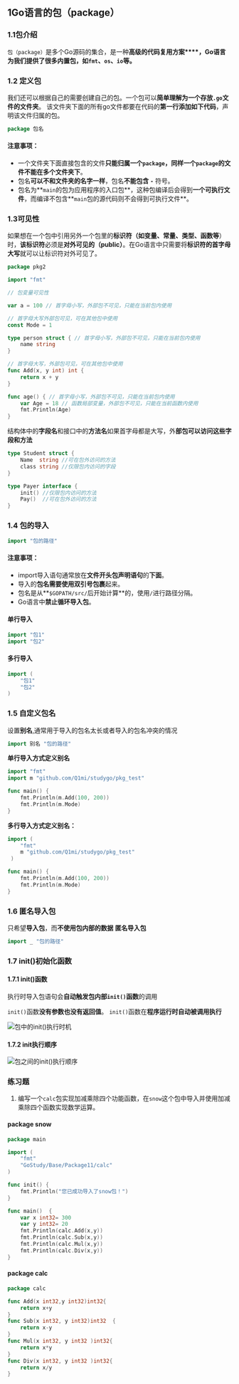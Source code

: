 ## 1Go语言的包（package）

### 1.1包介绍

`包（package）`是多个Go源码的集合，是一种**高级的代码复用方案****，Go语言为我们提供了很多内置包，如`fmt`、`os`、`io`等。**

### 1.2 定义包

我们还可以根据自己的需要创建自己的包。一个包可以**简单理解为一个存放`.go`文件的文件夹**。 该文件夹下面的所有go文件都要在代码的**第一行添加如下代码**，声明该文件归属的包。

```go
package 包名
```

#### 注意事项：

- 一个文件夹下面直接包含的文件**只能归属一个`package`，同样一个`package`的文件不能在多个文件夹下**。
- 包名**可以不和文件夹的名字一样**，包名**不能包含 `-`** 符号。
- 包名为**`main`的包为应用程序的入口包**，这种包编译后会得到**一个可执行文件**，而编译不包含**`main`包的源代码则不会得到可执行文件**。

### 1.3可见性

如果想在一个包中引用另外一个包里的**标识符（如变量、常量、类型、函数等**）时，**该标识符**必须是**对外可见的（public）**。在Go语言中只需要将**标识符的首字母大写**就可以让标识符对外可见了。

```go
package pkg2

import "fmt"

// 包变量可见性

var a = 100 // 首字母小写，外部包不可见，只能在当前包内使用

// 首字母大写外部包可见，可在其他包中使用
const Mode = 1

type person struct { // 首字母小写，外部包不可见，只能在当前包内使用
	name string
}

// 首字母大写，外部包可见，可在其他包中使用
func Add(x, y int) int {
	return x + y
}

func age() { // 首字母小写，外部包不可见，只能在当前包内使用
	var Age = 18 // 函数局部变量，外部包不可见，只能在当前函数内使用
	fmt.Println(Age)
}
```

结构体中的**字段名**和接口中的**方法名**如果首字母都是大写，外**部包可以访问这些字段和方法**

~~~go
type Student struct {
	Name  string //可在包外访问的方法
	class string //仅限包内访问的字段
}

type Payer interface {
	init() //仅限包内访问的方法
	Pay()  //可在包外访问的方法
}
~~~

### 1.4 包的导入

```go
import "包的路径"
```

#### 注意事项：

- import导入语句通常放在**文件开头包声明语句**的**下面**。
- 导入的**包名需要使用双引号包裹**起来。
- 包名是从**`$GOPATH/src/`后开始计算**的，使用`/`进行路径分隔。
- Go语言中**禁止循环导入包**。 

#### 单行导入

```go
import "包1"
import "包2"
```

#### 多行导入

```go
import (
    "包1"
    "包2"
)
```

### 1.5 自定义包名

设置**别名**,通常用于导入的包名太长或者导入的包名冲突的情况

```go
import 别名 "包的路径"
```

**单行导入方式定义别名**

```go
import "fmt"
import m "github.com/Q1mi/studygo/pkg_test"

func main() {
	fmt.Println(m.Add(100, 200))
	fmt.Println(m.Mode)
}
```

**多行导入方式定义别名：**

```go
import (
    "fmt"
    m "github.com/Q1mi/studygo/pkg_test"
 )

func main() {
	fmt.Println(m.Add(100, 200))
	fmt.Println(m.Mode)
}
```

### 1.6 匿名导入包

只希望**导入包**，而**不使用包内部的数据** **匿名导入包**

```go
import _ "包的路径"
```

### 1.7  init()初始化函数

#### 1.7.1 init()函数

执行时导入包语句会**自动触发包内部`init()`函数**的调用

`init()`函数**没有参数也没有返回值**。 `init()`函数在**程序运行时自动被调用执行**

![包中的init()执行时机](https://www.liwenzhou.com/images/Go/package/init01.png)

#### 1.7.2 init执行顺序

![包之间的init()执行顺序](https://www.liwenzhou.com/images/Go/package/init02.png)

### 练习题

1. 编写一个`calc`包实现加减乘除四个功能函数，在`snow`这个包中导入并使用加减乘除四个函数实现数学运算。

#### package snow

~~~go
package main

import (
	"fmt"
	"GoStudy/Base/Package11/calc"
)

func init() {
	fmt.Println("您已成功导入了snow包！")
}

func main()  {
	var x int32= 300
	var y int32= 20
	fmt.Println(calc.Add(x,y))
	fmt.Println(calc.Sub(x,y))
	fmt.Println(calc.Mul(x,y))
	fmt.Println(calc.Div(x,y))
}
~~~

#### package calc

~~~go
package calc

func Add(x int32,y int32)int32{
	return x+y
}
func Sub(x int32, y int32)int32  {
	return x-y
}
func Mul(x int32, y int32 )int32{
	return x*y
}
func Div(x int32, y int32 )int32{
	return x/y
}
~~~

